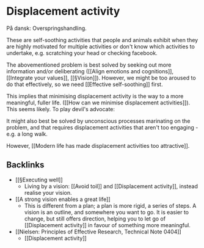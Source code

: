 # Displacement activity
På dansk: Overspringshandling.

These are self-soothing activities that people and animals exhibit when they are highly motivated for multiple activities or don't know which activities to undertake, e.g. scratching your head or checking facebook.

The abovementioned problem is best solved by seeking out more information and/or deliberating ([[Align emotions and cognitions]], [[Integrate your values]], [[§Vision]]). However, we might be too aroused to do that effectively, so we need [[Effective self-soothing]] first.

This implies that minimising displacement activity is the way to a more meaningful, fuller life. ([[How can we minimise displacement activities]]). This seems likely. To play devil's advocate:

It might also best be solved by unconscious processes marinating on the problem, and that requires displacement activities that aren't too engaging - e.g. a long walk.

However, [[Modern life has made displacement activities too attractive]].

## Backlinks
* [[§Executing well]]
	* Living by a vision: [[Avoid toil]] and [[Displacement activity]], instead realise your vision.
* [[A strong vision enables a great life]]
	* This is different from a plan; a plan is more rigid, a series of steps. A vision is an outline, and somewhere you want to go. It is easier to change, but still offers direction, helping you to let go of [[Displacement activity]] in favour of something more meaningful.
* [[Nielsen: Principles of Effective Research, Technical Note 0404]]
	* [[Displacement activity]]

<!-- #p1 -->

<!-- #.inbox -->

<!-- {BearID:E780F908-F667-428C-85A0-1376C862B905-11937-000019D6C19B3D60} -->
